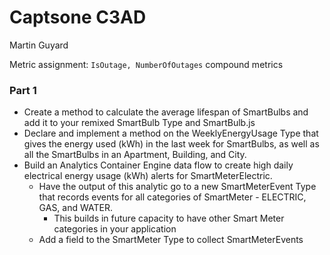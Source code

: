 # Captsone C3AD
Martin Guyard



Metric assignment: `IsOutage, NumberOfOutages` compound metrics

### Part 1
- Create a method to calculate the average lifespan of SmartBulbs and add it to your remixed SmartBulb Type and SmartBulb.js
- Declare and implement a method on the WeeklyEnergyUsage Type that gives the energy used (kWh) in the last week for SmartBulbs, as well as all the SmartBulbs in an Apartment, Building, and City. 
- Build an Analytics Container Engine data flow to create high daily electrical energy usage (kWh) alerts for SmartMeterElectric. 
    - Have the output of this analytic go to a new SmartMeterEvent Type that records events for all categories of SmartMeter - ELECTRIC, GAS, and WATER. 
        - This builds in future capacity to have other Smart Meter categories in your application
    - Add a field to the SmartMeter Type to collect SmartMeterEvents